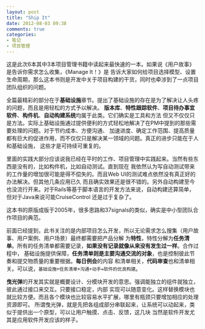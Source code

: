 ```yaml
---
layout: post
title: "Ship It"
date: 2012-08-03 09:38
comments: true
categories: 
- 笔记
- 项目管理
---
```


这是此次6本其中3本项目管理书籍中读起来最快速的一本。如果说《用户故事》是告诉你需求怎么收集，《Manage It！》是
告诉大家如何给项目选择模型、设置生命周期，那么这本书则是开发中关于项目构建的干货，同时也牵涉到了一点项目团队组织的问题。

全篇最精彩的部分在于**基础设施**章节。提出了基础设施的存在是为了解决让人头疼的问题，而且是用轻松的方式予以解决。
**版本库**、**特性跟踪软件**、**项目待办事宜软件**、**构件机**、**自动构建系统**均属于此类。它们确实是工具和方法
但又不仅仅只是方法。实际上基础设施通过提供便利的方式轻松地解决了在PM中提到的那些需要处理的问题。对于节约成本、方便沟通、
加速进度、确定工作范围、提高质量都有巨大的促进作用，而不仅仅只是解决某一领域的问题。真正的进步只能在于人和基础设施，
这些才是可持续可重复的。

里面的实践大部分应该说我已经在平时的工作、项目管理中实践起来。当然有些东西是没有的，比如构件机，比如自动测试。直到现在
我依然认为写自动测试带来的工作量的增加很可能是得不偿失的。而且Web UI的测试难点依然没有真正好的办法解决。但其他几条应用已久
而且确实效果还是很不错的。另外自动构建至今也没流行开来。对于Rails等基于脚本语言的开发方法来说，自动构建还算简单，但对于Java来说可能CruiseControl
还是过于复杂了。

这本书的原版成版于2005年，很多思路和37signals的类似，确实是中小型团队合作项目的典范。

前面已经提到，此书关注的是内部项目怎么开发，所以无论需求怎么搜集（用户故事、用户案例、用户场景）最终都需要把产品分解
为**特性**，特性分解为**任务清单**。所有的任务清单都需要记录，**如果没有记录就像从来没有发生过一样**。合作过程中，
基础设施提供保障，**任务清单则是主要沟通交流的对象**，也是控制彼此节奏和提交物质量的重要根据。**每日例会**的内容
和清单相关，**代码审查**也和清单相关。可以说，`基础设施+任务清单+沟通+动手=软件的优良构建`。

**曳光弹**的开发其实就是概要设计、分模块开发的意思。强调能独立的组件就独立，彼此通过接口来交互。只要接口稳定，内部
实现可以随意变化。这样替换模块也就比较方便。而且各个模块也比较容易水平扩展，哪里有瓶颈只要增加相应的处理资源即可。
所谓曳光弹，就是先把各组成部分串联起来，让系统可以动起来，类似于提供出一个原型，可以让用户触摸、点击、反馈，这几块
当然是软件开发尤其是应用软件开发应该的样子。
